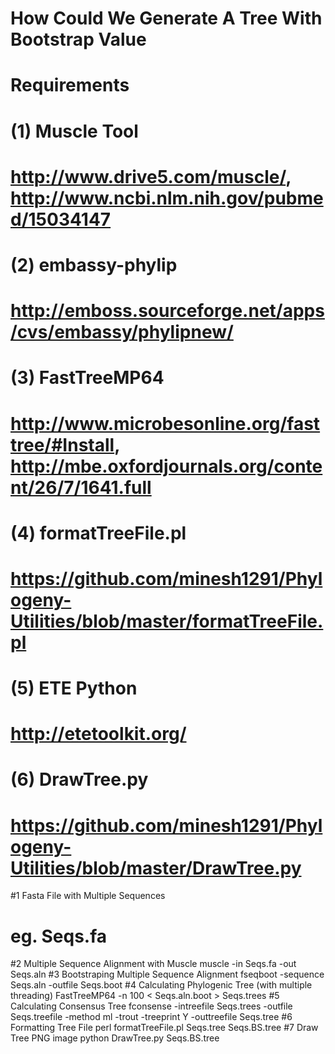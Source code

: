 
###
#  How Could We Generate A Tree With Bootstrap Value
###

# Requirements

#    (1) Muscle Tool
#            http://www.drive5.com/muscle/, http://www.ncbi.nlm.nih.gov/pubmed/15034147
#    (2) embassy-phylip
#            http://emboss.sourceforge.net/apps/cvs/embassy/phylipnew/
#    (3) FastTreeMP64
#            http://www.microbesonline.org/fasttree/#Install, http://mbe.oxfordjournals.org/content/26/7/1641.full
#    (4) formatTreeFile.pl
#            https://github.com/minesh1291/Phylogeny-Utilities/blob/master/formatTreeFile.pl
#    (5) ETE Python
#            http://etetoolkit.org/
#    (6) DrawTree.py
#            https://github.com/minesh1291/Phylogeny-Utilities/blob/master/DrawTree.py

#1 Fasta File with Multiple Sequences
# eg. Seqs.fa
#2 Multiple Sequence Alignment with Muscle 
muscle -in Seqs.fa -out Seqs.aln
#3 Bootstraping Multiple Sequence Alignment
fseqboot -sequence Seqs.aln -outfile Seqs.boot
#4 Calculating Phylogenic Tree (with multiple threading)
FastTreeMP64 -n 100 <  Seqs.aln.boot > Seqs.trees
#5 Calculating Consensus Tree
fconsense -intreefile Seqs.trees -outfile Seqs.treefile  -method ml -trout -treeprint Y -outtreefile Seqs.tree
#6 Formatting Tree File
perl formatTreeFile.pl Seqs.tree Seqs.BS.tree
#7 Draw Tree PNG image
python DrawTree.py Seqs.BS.tree
